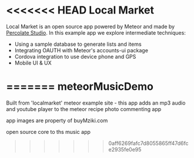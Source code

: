 <<<<<<< HEAD
Local Market
============

Local Market is an open source app powered by Meteor and made by [Percolate Studio](http://percolatestudio.com). In this example app we explore intermediate techniques:

  - Using a sample database to generate lists and items
  - Integrating OAUTH with Meteor's accounts-ui package
  - Cordova integration to use device phone and GPS
  - Mobile UI & UX
  
=======
meteorMusicDemo
===============

Built from 'localmarket' meteor example site - this app adds an mp3 audio and youtube player to the meteor recipe photo commenting app

app images are property of buyMziki.com

open source core to ths music app     
>>>>>>> 0aff6269fafc7d8055865ff47d6fce2935fe0e95

